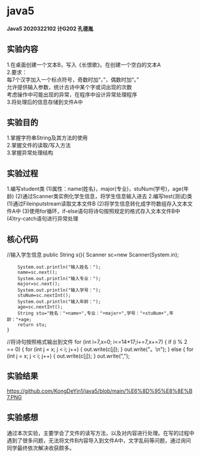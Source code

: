 # java5
#### Java5 2020322102 计G202 孔德胤
 
## 实验内容  
1.在桌面创建一个文本B，写入《长恨歌》。在创建一个空白的文本A  
2.要求：  
每7个汉字加入一个标点符号，奇数时加“，”，偶数时加“。”  
允许提供输入参数，统计古诗中某个字或词出现的次数  
考虑操作中可能出现的异常，在程序中设计异常处理程序  
3.将处理后的信息存储到文件A中  

## 实验目的  
1.掌握字符串String及其方法的使用  
2.掌握文件的读取/写入方法  
3.掌握异常处理结构

## 实验过程

1.编写student类
(1)属性：name(姓名)，major(专业)，stuNum(学号)，age(年龄)
(2)通过Scanner类实例化学生信息，将学生信息输入进去
2.编写test(测试)类
(1)通过Fileinputstream读取文本文件B
(2)将学生信息转化成字符数组存入文本文件A中
(3)使用for循环，if-else语句将诗句按照规定的格式存入文本文件B中
(4)try-catch语句进行异常处理

## 核心代码
//输入学生信息
    public String s(){
    	Scanner sc=new Scanner(System.in);
    	
    	System.out.println("输入姓名：");
    	name=sc.next();
    	System.out.println("输入专业：");
    	major=sc.next();
    	System.out.println("输入学号：");
    	stuNum=sc.nextInt();
    	System.out.println("输入年龄：");
    	age=sc.nextInt();
    	String stu="姓名："+name+",专业："+major+",学号："+stuNum+",年龄："+age;
		return stu;
    }


   //将诗句按照格式输出到文件
         for (int i=7,x=0; i<=14*17;i+=7,x+=7) { 
             if (i % 2 == 0) {
                 for (int j = x; j < i; j++) {
                     out.write(c[j]);
                 }
                 out.write("。\n");
             } else {
                 for (int j = x; j < i; j++) {
                     out.write(c[j]);
                 }
                 out.write(",");
            
## 实验结果
https://github.com/KongDeYin1/java5/blob/main/%E6%8D%95%E8%8E%B7.PNG

## 实验感想
通过本次实验，主要学会了文件的读写方法，以及对内容进行处理。在写的过程中遇到了很多问题，无法将文件B内容导入到文件A中，文字乱码等问题，通过询问同学最终依次解决收获颇多。
